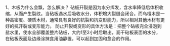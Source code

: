 1、木板为什么会飘，怎么解决？
砧板开裂是因为水分挥发，含水率降低后体积收缩，从而产生裂纹。当砧板遇水后吸收水分，体积增大裂缝会闭合。而乌檀木是一种高密度、硬质木材，通常具有良好的抗裂和抗变形能力，所以相对其他木材有更好的抗开裂或变形能力。 
防止开裂或变形的具体方法是：把整个砧板完全浸泡到盐水里，使水全部覆盖整片砧板，大约1至2小时后取出，沥干砧板表面的水分，在砧板表面及边缘涂抹食用油静置，可以起到加固和愈合的作用。